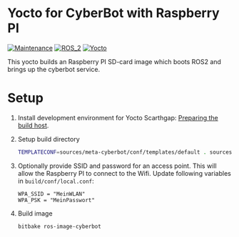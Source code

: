 # Yocto for CyberBot with Raspberry PI

[![Maintenance](https://img.shields.io/badge/Maintained%3F-yes-green.svg)](https://github.com/cybergear-robotics/ros2-cyberbot/activity)
[![ROS_2](https://img.shields.io/badge/ROS_2-Jazzy-orange.svg)](https://docs.ros.org/en/jazzy/index.html)
[![Yocto](https://img.shields.io/badge/Yocto-Scarthgap-purple.svg)](https://docs.yoctoproject.org/5.0.8/)

This yocto builds an Raspberry PI SD-card image which boots ROS2 and brings up the cyberbot service.


# Setup

1. Install development environment for Yocto Scarthgap: [Preparing the build host](https://docs.yoctoproject.org/next/dev-manual/start.html#preparing-the-build-host).

2. Setup build directory
   ```bash
   TEMPLATECONF=sources/meta-cyberbot/conf/templates/default . sources/poky/oe-init-build-env
   ```

3. Optionally provide SSID and password for an access point. This will allow the Raspberry PI to connect to the Wifi.
   Update following variables in `build/conf/local.conf`:
   ```
   WPA_SSID = "MeinWLAN"
   WPA_PSK = "MeinPasswort"
   ```

4. Build image
   ```bash
   bitbake ros-image-cyberbot
   ```
